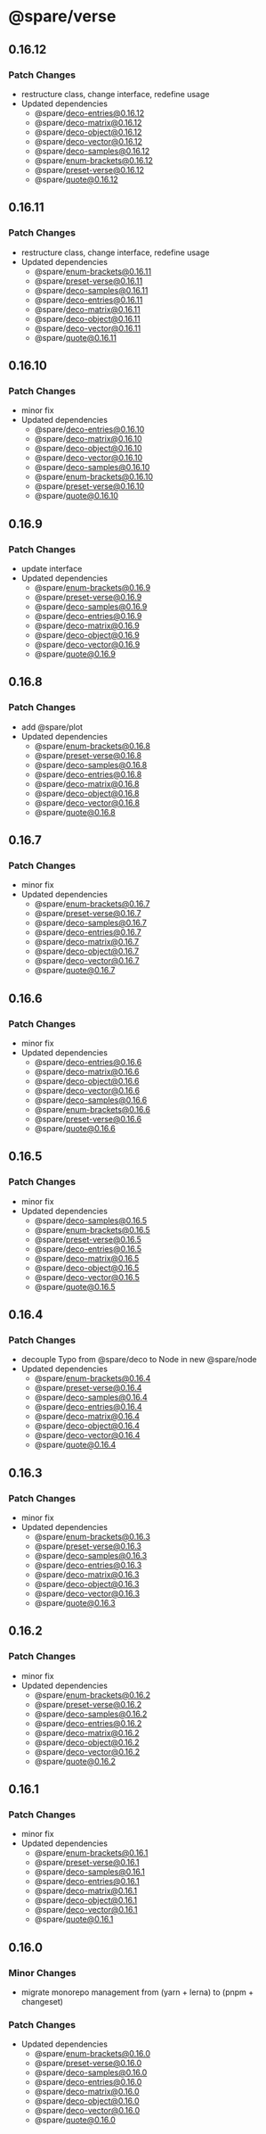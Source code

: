 # @spare/verse

## 0.16.12

### Patch Changes

- restructure class, change interface, redefine usage
- Updated dependencies
  - @spare/deco-entries@0.16.12
  - @spare/deco-matrix@0.16.12
  - @spare/deco-object@0.16.12
  - @spare/deco-vector@0.16.12
  - @spare/deco-samples@0.16.12
  - @spare/enum-brackets@0.16.12
  - @spare/preset-verse@0.16.12
  - @spare/quote@0.16.12

## 0.16.11

### Patch Changes

- restructure class, change interface, redefine usage
- Updated dependencies
  - @spare/enum-brackets@0.16.11
  - @spare/preset-verse@0.16.11
  - @spare/deco-samples@0.16.11
  - @spare/deco-entries@0.16.11
  - @spare/deco-matrix@0.16.11
  - @spare/deco-object@0.16.11
  - @spare/deco-vector@0.16.11
  - @spare/quote@0.16.11

## 0.16.10

### Patch Changes

- minor fix
- Updated dependencies
  - @spare/deco-entries@0.16.10
  - @spare/deco-matrix@0.16.10
  - @spare/deco-object@0.16.10
  - @spare/deco-vector@0.16.10
  - @spare/deco-samples@0.16.10
  - @spare/enum-brackets@0.16.10
  - @spare/preset-verse@0.16.10
  - @spare/quote@0.16.10

## 0.16.9

### Patch Changes

- update interface
- Updated dependencies
  - @spare/enum-brackets@0.16.9
  - @spare/preset-verse@0.16.9
  - @spare/deco-samples@0.16.9
  - @spare/deco-entries@0.16.9
  - @spare/deco-matrix@0.16.9
  - @spare/deco-object@0.16.9
  - @spare/deco-vector@0.16.9
  - @spare/quote@0.16.9

## 0.16.8

### Patch Changes

- add @spare/plot
- Updated dependencies
  - @spare/enum-brackets@0.16.8
  - @spare/preset-verse@0.16.8
  - @spare/deco-samples@0.16.8
  - @spare/deco-entries@0.16.8
  - @spare/deco-matrix@0.16.8
  - @spare/deco-object@0.16.8
  - @spare/deco-vector@0.16.8
  - @spare/quote@0.16.8

## 0.16.7

### Patch Changes

- minor fix
- Updated dependencies
  - @spare/enum-brackets@0.16.7
  - @spare/preset-verse@0.16.7
  - @spare/deco-samples@0.16.7
  - @spare/deco-entries@0.16.7
  - @spare/deco-matrix@0.16.7
  - @spare/deco-object@0.16.7
  - @spare/deco-vector@0.16.7
  - @spare/quote@0.16.7

## 0.16.6

### Patch Changes

- minor fix
- Updated dependencies
  - @spare/deco-entries@0.16.6
  - @spare/deco-matrix@0.16.6
  - @spare/deco-object@0.16.6
  - @spare/deco-vector@0.16.6
  - @spare/deco-samples@0.16.6
  - @spare/enum-brackets@0.16.6
  - @spare/preset-verse@0.16.6
  - @spare/quote@0.16.6

## 0.16.5

### Patch Changes

- minor fix
- Updated dependencies
  - @spare/deco-samples@0.16.5
  - @spare/enum-brackets@0.16.5
  - @spare/preset-verse@0.16.5
  - @spare/deco-entries@0.16.5
  - @spare/deco-matrix@0.16.5
  - @spare/deco-object@0.16.5
  - @spare/deco-vector@0.16.5
  - @spare/quote@0.16.5

## 0.16.4

### Patch Changes

- decouple Typo from @spare/deco to Node in new @spare/node
- Updated dependencies
  - @spare/enum-brackets@0.16.4
  - @spare/preset-verse@0.16.4
  - @spare/deco-samples@0.16.4
  - @spare/deco-entries@0.16.4
  - @spare/deco-matrix@0.16.4
  - @spare/deco-object@0.16.4
  - @spare/deco-vector@0.16.4
  - @spare/quote@0.16.4

## 0.16.3

### Patch Changes

- minor fix
- Updated dependencies
  - @spare/enum-brackets@0.16.3
  - @spare/preset-verse@0.16.3
  - @spare/deco-samples@0.16.3
  - @spare/deco-entries@0.16.3
  - @spare/deco-matrix@0.16.3
  - @spare/deco-object@0.16.3
  - @spare/deco-vector@0.16.3
  - @spare/quote@0.16.3

## 0.16.2

### Patch Changes

- minor fix
- Updated dependencies
  - @spare/enum-brackets@0.16.2
  - @spare/preset-verse@0.16.2
  - @spare/deco-samples@0.16.2
  - @spare/deco-entries@0.16.2
  - @spare/deco-matrix@0.16.2
  - @spare/deco-object@0.16.2
  - @spare/deco-vector@0.16.2
  - @spare/quote@0.16.2

## 0.16.1

### Patch Changes

- minor fix
- Updated dependencies
  - @spare/enum-brackets@0.16.1
  - @spare/preset-verse@0.16.1
  - @spare/deco-samples@0.16.1
  - @spare/deco-entries@0.16.1
  - @spare/deco-matrix@0.16.1
  - @spare/deco-object@0.16.1
  - @spare/deco-vector@0.16.1
  - @spare/quote@0.16.1

## 0.16.0

### Minor Changes

- migrate monorepo management from (yarn + lerna) to (pnpm + changeset)

### Patch Changes

- Updated dependencies
  - @spare/enum-brackets@0.16.0
  - @spare/preset-verse@0.16.0
  - @spare/deco-samples@0.16.0
  - @spare/deco-entries@0.16.0
  - @spare/deco-matrix@0.16.0
  - @spare/deco-object@0.16.0
  - @spare/deco-vector@0.16.0
  - @spare/quote@0.16.0
